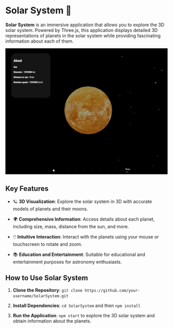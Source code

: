 # Solar System 🌌

**Solar System** is an immersive application that allows you to explore the 3D solar system. Powered by Three.js, this application displays detailed 3D representations of planets in the solar system while providing fascinating information about each of them.

![Solar System Screenshot](preview.png)

## Key Features

- 🪐 **3D Visualization**: Explore the solar system in 3D with accurate models of planets and their moons.

- 🌍 **Comprehensive Information**: Access details about each planet, including size, mass, distance from the sun, and more.

- 🖱️ **Intuitive Interaction**: Interact with the planets using your mouse or touchscreen to rotate and zoom.

- 📚 **Education and Entertainment**: Suitable for educational and entertainment purposes for astronomy enthusiasts.

## How to Use Solar System

1. **Clone the Repository**: `git clone https://github.com/your-username/SolarSystem.git`

2. **Install Dependencies**: `cd SolarSystem` and then `npm install`

3. **Run the Application**: `npm start` to explore the 3D solar system and obtain information about the planets.

